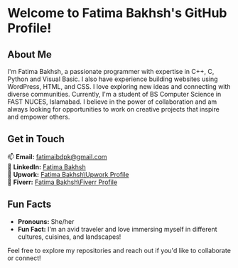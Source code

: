# Welcome to Fatima Bakhsh's GitHub Profile!

## About Me
I'm Fatima Bakhsh, a passionate programmer with expertise in C++, C, Python and Visual Basic. I also have experience building websites using WordPress, HTML, and CSS. I love exploring new ideas and connecting with diverse communities. Currently, I'm a student of BS Computer Science in FAST NUCES, Islamabad. I believe in the power of collaboration and am always looking for opportunities to work on creative projects that inspire and empower others.

## Get in Touch
📫 **Email:** [fatimaibdpk@gmail.com](mailto:YourEmail@example.com)  
🔗 **LinkedIn:** [Fatima Bakhsh](https://www.linkedin.com/in/fatima-bakhsh)  
🔗 **Upwork:** [Fatima Bakhsh\Upwork Profile](https://www.upwork.com/freelancers/~01cca0572a8a518d89?mp_source=share)  
🔗 **Fiverr:** [Fatima Bakhsh\Fiverr Profile]( https://www.fiverr.com/fatima__bakhsh)  

## Fun Facts
- **Pronouns:** She/her
- **Fun Fact:** I'm an avid traveler and love immersing myself in different cultures, cuisines, and landscapes!

Feel free to explore my repositories and reach out if you'd like to collaborate or connect!

